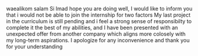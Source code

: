 waealikom salam Si Imad
hope you are doing well, I would like to inform you that i would not be able to join the internship for two factors  My last project in the curriculum is still pending and i feel a strong sense of responsibilty to complete it the best of my abilities, and I have been presented with an unexpected offer from another company which aligns more colosely with my long-term aspirations.
I apologize for any inconvenience and thank you for your understanding
